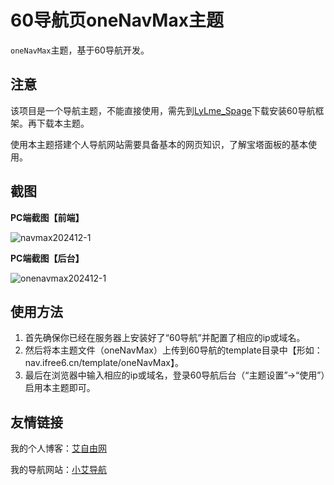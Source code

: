# 60导航页oneNavMax主题
`oneNavMax`主题，基于60导航开发。

## 注意

该项目是一个导航主题，不能直接使用，需先到[LyLme_Spage](https://gitee.com/LyLme/lylme_spage)下载安装60导航框架。再下载本主题。

使用本主题搭建个人导航网站需要具备基本的网页知识，了解宝塔面板的基本使用。

## 截图

**PC端截图【前端】**

![navmax202412-1](https://github.com/user-attachments/assets/205f186b-36f7-405f-a3b8-ad004cc55194)

**PC端截图【后台】**

![onenavmax202412-1](https://github.com/user-attachments/assets/432517e0-3913-4eeb-9a29-5e31a6a85147)

## 使用方法

1. 首先确保你已经在服务器上安装好了“60导航”并配置了相应的ip或域名。
2. 然后将本主题文件（oneNavMax）上传到60导航的template目录中【形如：nav.ifree6.cn/template/oneNavMax】。
3. 最后在浏览器中输入相应的ip或域名，登录60导航后台（“主题设置”→“使用”）启用本主题即可。

## 友情链接

我的个人博客：[艾自由网](https://www.ifree6.cn) 

我的导航网站：[小艾导航](https://nav.ifree6.cn)
